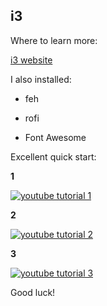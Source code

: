 ## i3

Where to learn more:

[i3 website](https://i3wm.org)

I also installed:

+ feh

+ rofi

+ Font Awesome

Excellent quick start:

__1__

[![youtube tutorial 1](http://img.youtube.com/vi/j1I63wGcvU4/0.jpg)](http://www.youtube.com/watch?v=j1I63wGcvU4)

__2__

[![youtube tutorial 2](http://img.youtube.com/vi/8-S0cWnLBKg/0.jpg)](http://www.youtube.com/watch?v=8-S0cWnLBKg)

__3__

[![youtube tutorial 3](http://img.youtube.com/vi/ARKIwOlazKI/0.jpg)](http://www.youtube.com/watch?v=ARKIwOlazKI)

Good luck!
